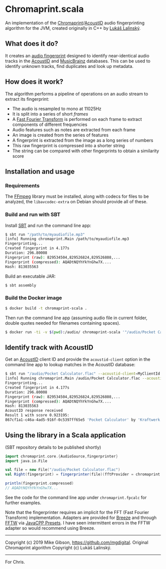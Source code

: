 # Chromaprint.scala

An implementation of the [Chromaprint][1]/[AcoustID][2] audio fingerprinting algorithm for the JVM, created originally in C++ by [Lukáš Lalinský][3].

## What does it do?

It creates an [audio fingerprint][4] designed to identify near-identical audio tracks in the [AcoustID][2] and [MusicBrainz][5] databases. This can be used to identify unknown tracks, find duplicates and look up metadata.

## How does it work?

The algorithm performs a pipeline of operations on an audio stream to extract its fingerprint:

- The audio is resampled to mono at 11025Hz
- It is split into a series of short _frames_
- A [Fast Fourier Transform][6] is performed on each frame to extract components of different frequencies
- Audio features such as notes are extracted from each frame
- An image is created from the series of features
- A fingerprint is extracted from the image as a long series of numbers
- This raw fingerprint is compressed into a shorter string
- The string can be compared with other fingerprints to obtain a similarity score

## Installation and usage

### Requirements

The [FFmpeg][7] library must be installed, along with codecs for files to be analyzed, the `libavcodec-extra` on Debian should provide all of these.

### Build and run with SBT

Install [SBT][8] and run the command line app:

```bash
$ sbt run "/path/to/myaudiofile.mp3"
[info] Running chromaprint.Main /path/to/myaudiofile.mp3
Fingerprinting...
Created fingerprint in 4.177s
Duration: 296.80008
Fingerprint (raw): 829534504,829526824,829526808,...
Fingerprint (compressed): AQADtNQYhYkYnGhw7X....
Hash: 813035563
```

Build an executable JAR:

```bash
$ sbt assembly
```

### Build the Docker image

```bash
$ docker build -t chromaprint-scala .
```

Then run the command line app (assuming audio file in current folder, double quotes needed for filenames containing spaces).

```bash
$ docker run -ti -v $(pwd):/audio/ chromaprint-scala '"/audio/Pocket Calculator.flac"'
```

## Identify track with AcoustID

Get an [AcoustID][2] client ID and provide the `acoustid-client` option in the command line app to lookup matches in the AcoustID database:

```bash
$ sbt run "/audio/Pocket Calculator.flac" --acoustid-client=MyClientId
[info] Running chromaprint.Main /audio/Pocket Calculator.flac --acoustid-client=MyClientId
Fingerprinting...
Created fingerprint in 4.177s
Duration: 296.80008
Fingerprint (raw): 829534504,829526824,829526808,...
Fingerprint (compressed): AQADtNQYhYkYnGhw7X....
Hash: 813035563
AcoustID response received
Result 1 with score 0.923195:
867cf1a1-c46a-4ad5-916f-0c5397ff65e5 'Pocket Calculator' by 'Kraftwerk'
```

## Using the library in a Scala application

(SBT repository details to be published shortly)

```scala
import chromaprint.core.{AudioSource,fingerprinter}
import java.io.File

val file = new File("/audio/Pocket Calculator.flac")
val Right(fingerprint) = fingerprinter(file)(fftProvider = chromaprint.breeze.FFT)

println(fingerprint.compressed)
// AQADtNQYhYkYnGhw7X...

```
See the code for the command line app under `chromaprint.fpcalc` for further examples.

Note that the fingerprinter requires an implicit for the FFT (Fast Fourier Transform) implementation. Adapters are provided for [Breeze][9] and through [FFTW][10] via [JavaCPP Presets][11]. I have seen intermittent errors in the FFTW adapter so would recommend using Breeze.

---

Copyright (c) 2019 Mike Gibson, https://github.com/mgdigital. Original Chromaprint algorithm Copyright (c) Lukáš Lalinský.

---

For Chris.



[1]: https://github.com/acoustid/chromaprint
[2]: https://acoustid.org/
[3]: https://oxygene.sk/
[4]: https://en.wikipedia.org/wiki/Acoustic_fingerprint
[5]: https://musicbrainz.org/
[6]: https://en.wikipedia.org/wiki/Fast_Fourier_transform
[7]: https://ffmpeg.org/
[8]: https://www.scala-sbt.org/download.html
[9]: https://github.com/scalanlp/breeze
[10]: http://www.fftw.org/
[11]: https://github.com/bytedeco/javacpp-presets/tree/master/fftw
